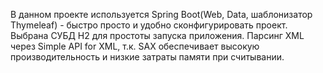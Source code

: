 
В данном проекте используется Spring Boot(Web, Data, шаблонизатор Thymeleaf) - быстро просто и 
удобно сконфигурировать проект.
Выбрана СУБД H2 для простоты запуска приложения.
Парсинг XML через Simple API for XML, т.к. SAX обеспечивает высокую производительность и низкие затраты памяти при считывании.